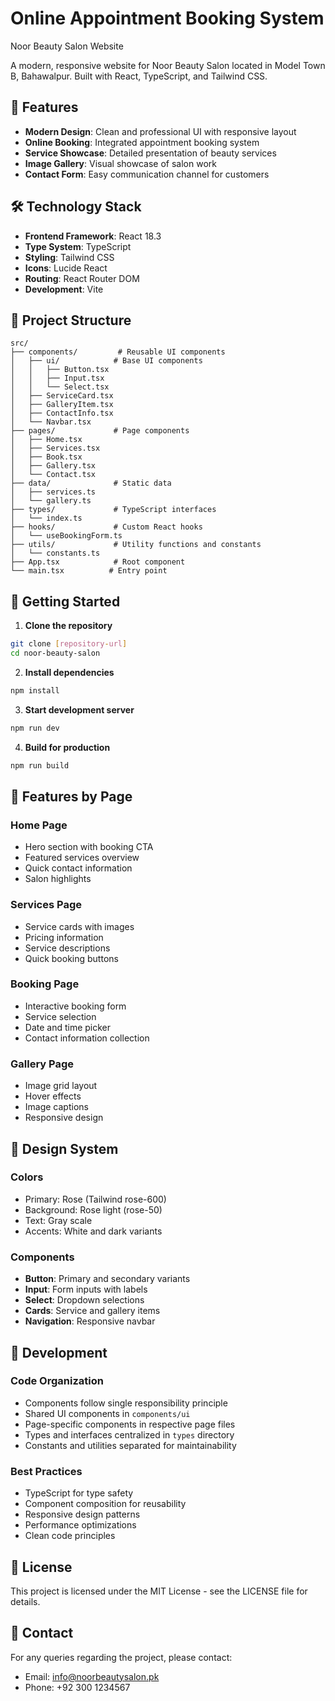 # Online Appointment Booking System 
 Noor Beauty Salon Website


A modern, responsive website for Noor Beauty Salon located in Model Town B, Bahawalpur. Built with React, TypeScript, and Tailwind CSS.

## 🌟 Features

- **Modern Design**: Clean and professional UI with responsive layout
- **Online Booking**: Integrated appointment booking system
- **Service Showcase**: Detailed presentation of beauty services
- **Image Gallery**: Visual showcase of salon work
- **Contact Form**: Easy communication channel for customers

## 🛠️ Technology Stack

- **Frontend Framework**: React 18.3
- **Type System**: TypeScript
- **Styling**: Tailwind CSS
- **Icons**: Lucide React
- **Routing**: React Router DOM
- **Development**: Vite

## 📁 Project Structure

```
src/
├── components/         # Reusable UI components
│   ├── ui/            # Base UI components
│   │   ├── Button.tsx
│   │   ├── Input.tsx
│   │   └── Select.tsx
│   ├── ServiceCard.tsx
│   ├── GalleryItem.tsx
│   ├── ContactInfo.tsx
│   └── Navbar.tsx
├── pages/             # Page components
│   ├── Home.tsx
│   ├── Services.tsx
│   ├── Book.tsx
│   ├── Gallery.tsx
│   └── Contact.tsx
├── data/              # Static data
│   ├── services.ts
│   └── gallery.ts
├── types/             # TypeScript interfaces
│   └── index.ts
├── hooks/             # Custom React hooks
│   └── useBookingForm.ts
├── utils/             # Utility functions and constants
│   └── constants.ts
├── App.tsx            # Root component
└── main.tsx          # Entry point
```

## 🚀 Getting Started

1. **Clone the repository**
```bash
git clone [repository-url]
cd noor-beauty-salon
```

2. **Install dependencies**
```bash
npm install
```

3. **Start development server**
```bash
npm run dev
```

4. **Build for production**
```bash
npm run build
```

## 📱 Features by Page

### Home Page
- Hero section with booking CTA
- Featured services overview
- Quick contact information
- Salon highlights

### Services Page
- Service cards with images
- Pricing information
- Service descriptions
- Quick booking buttons

### Booking Page
- Interactive booking form
- Service selection
- Date and time picker
- Contact information collection

### Gallery Page
- Image grid layout
- Hover effects
- Image captions
- Responsive design


## 🎨 Design System

### Colors
- Primary: Rose (Tailwind rose-600)
- Background: Rose light (rose-50)
- Text: Gray scale
- Accents: White and dark variants

### Components
- **Button**: Primary and secondary variants
- **Input**: Form inputs with labels
- **Select**: Dropdown selections
- **Cards**: Service and gallery items
- **Navigation**: Responsive navbar

## 🔧 Development

### Code Organization
- Components follow single responsibility principle
- Shared UI components in `components/ui`
- Page-specific components in respective page files
- Types and interfaces centralized in `types` directory
- Constants and utilities separated for maintainability

### Best Practices
- TypeScript for type safety
- Component composition for reusability
- Responsive design patterns
- Performance optimizations
- Clean code principles


## 📄 License

This project is licensed under the MIT License - see the LICENSE file for details.

## 👥 Contact

For any queries regarding the project, please contact:
- Email: info@noorbeautysalon.pk
- Phone: +92 300 1234567
